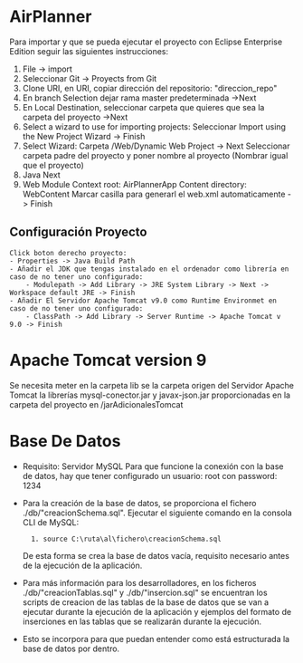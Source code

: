 # AirPlanner


Para importar y que se pueda ejecutar el proyecto con Eclipse Enterprise Edition seguir las siguientes instrucciones:
1. File -> import
2. Seleccionar Git -> Proyects from Git
3. Clone URI, en URI, copiar dirección del repositorio: "direccion_repo"
4. En branch Selection dejar rama master predeterminada ->Next
5. En Local Destination, seleccionar carpeta que quieres que sea la carpeta del proyecto ->Next
6. Select a wizard to use for importing projects:
	Seleccionar Import using the New Project Wizard -> Finish
7. Select Wizard:
	Carpeta /Web/Dynamic Web Project -> Next
	Seleccionar carpeta padre del proyecto y poner nombre al proyecto (Nombrar igual que el proyecto)
8. Java
	Next
9. Web Module
	Context root: AirPlannerApp
	Content directory: WebContent
	Marcar casilla para generarl el web.xml automaticamente -> Finish

## Configuración Proyecto
	Click boton derecho proyecto:
	- Properties -> Java Build Path
	- Añadir el JDK que tengas instalado en el ordenador como librería en caso de no tener uno configurado:
		- Modulepath -> Add Library -> JRE System Library -> Next -> Workspace default JRE -> Finish
	- Añadir El Servidor Apache Tomcat v9.0 como Runtime Environmet en caso de no tener uno configurado:
		- ClassPath -> Add Library -> Server Runtime -> Apache Tomcat v 9.0 -> Finish

	


# Apache Tomcat version 9

Se necesita meter en la carpeta lib se la carpeta origen del Servidor Apache Tomcat la librerías mysql-conector.jar y javax-json.jar proporcionadas en la carpeta del proyecto en /jarAdicionalesTomcat


# Base De Datos

- Requisito: Servidor MySQL
	Para que funcione la conexión con la base de datos, hay que tener configurado un usuario: root con password: 1234

- Para la creación de la base de datos, se proporciona el fichero ./db/"creacionSchema.sql".
	Ejecutar el siguiente comando en la consola CLI de MySQL:
	
		1. source C:\ruta\al\fichero\creacionSchema.sql
	
	De esta forma se crea la base de datos vacía, requisito necesario antes de la ejecución de la aplicación.
	
- Para más información para los desarrolladores, en los ficheros ./db/"creacionTablas.sql" y ./db/"insercion.sql" se encuentran los scripts de creacion de las tablas de la base de datos que se van a ejecutar durante la ejecución de la aplicación y ejemplos del formato de inserciones en las tablas que se realizarán durante la ejecución.
- Esto se incorpora para que puedan entender como está estructurada la base de datos por dentro.






